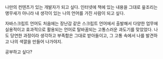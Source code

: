 나만의 컨텐츠가 있는 개발자가 되고 싶다. 
인터넷에 책에 있는 내용을 그대로 읖조리는 앵무새가 아니라
내 생각이 있는 나의 언어를 가진 사람이 되고 싶다.

자바스크립트 언어도 처음에는 장난감 같은 스크립트 언어에서 출발해서 다양한 업무에 실용적이고 효과적으로 활용되는 언어로 탈바꿈되는 고통스러운 과도기를 맞았었다. 
나도 당연한 과정이라 생각하고 부족함은 그대로 받아들이고, 그 고통 속에서 나를 발견하고 나의 색깔을 만들어 나가야지.

공부하고 싶다?
<!--stackedit_data:
eyJoaXN0b3J5IjpbLTIxMjMyMDc0MTAsMTg4OTQwNjI5NF19
-->